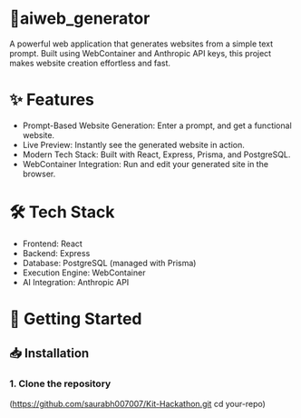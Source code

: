 # 🚀aiweb_generator
A powerful web application that generates websites from a simple text prompt. Built using WebContainer and Anthropic API keys, this project makes website creation effortless and fast.
# ✨ Features
- Prompt-Based Website Generation: Enter a prompt, and get a functional website.
- Live Preview: Instantly see the generated website in action.
- Modern Tech Stack: Built with React, Express, Prisma, and PostgreSQL.
- WebContainer Integration: Run and edit your generated site in the browser.
# 🛠 Tech Stack
- Frontend: React
- Backend: Express
- Database: PostgreSQL (managed with Prisma)
- Execution Engine: WebContainer
- AI Integration: Anthropic API
# 🚀 Getting Started
## 📥 Installation
### 1. Clone the repository
  (https://github.com/saurabh007007/Kit-Hackathon.git
cd your-repo)
